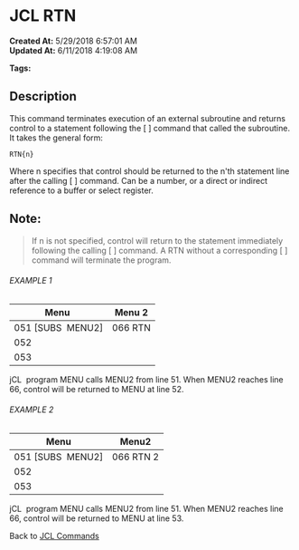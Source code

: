 # JCL RTN

**Created At:** 5/29/2018 6:57:01 AM  
**Updated At:** 6/11/2018 4:19:08 AM  

**Tags:**
<badge text='subroutine' vertical='middle' />
<badge text='jcl' vertical='middle' />

## Description 

This command terminates execution of an external subroutine and returns control to a statement following the [ ] command that called the subroutine. It takes the general form:

```
RTN{n}
```

Where n specifies that control should be returned to the n'th statement line after the calling [ ] command. Can be a number, or a direct or indirect reference to a buffer or select register.



## Note: 


> If n is not specified, control will return to the statement immediately following the calling [ ] command. A RTN without a corresponding [ ] command will terminate the program.




###### EXAMPLE 1


| Menu  | Menu 2 |
| --- | --- |
| 051 [SUBS  MENU2]<br> | 066 RTN<br> |
| 052<br> | <br> |
| 053<br> | <br> |


jCL  program MENU calls MENU2 from line 51. When MENU2 reaches line 66, control will be returned to MENU at line 52.



###### EXAMPLE 2


| Menu | Menu2 |
| --- | --- |
| 051 [SUBS  MENU2]<br> | 066 RTN 2<br> |
| 052<br> | <br> |
| 053<br> | <br> |


jCL  program MENU calls MENU2 from line 51. When MENU2 reaches line 66, control will be returned to MENU at line 53.



Back to [JCL Commands](jcl-commands)


